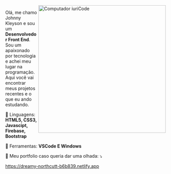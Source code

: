 <img src="https://raw.githubusercontent.com/MicaelliMedeiros/micaellimedeiros/master/image/computer-illustration.png" min-width="400px" max-width="400px" width="400px" align="right" alt="Computador iuriCode">

<p align="left"> 
 Olá, me chamo Johnny Kleyson e sou um <strong>Desenvolvedor Front End</strong>.<br>
  Sou um apaixonado por tecnologia e achei meu lugar na programação. Aqui você vai encontrar meus projetos recentes e o que eu ando estudando.
</p>

<p align="left">
  🦄 Linguagens: <strong>HTML5, CSS3, Javascipt, Firebase, Bootstrap</strong>
</p>

<p align="left">
  💼 Ferramentas: <strong>VSCode E Windows</strong>
</p>

<p align="left">
  💌 Meu portfolio caso queria dar uma olhada:  ⤵️
  
  https://dreamy-northcutt-b6b839.netlify.app
</p>


